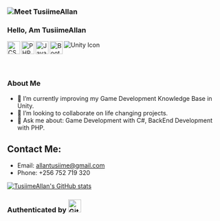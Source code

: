 ### <img src="https://media.giphy.com/media/L1R1tvI9svkIWwpVYr/giphy.gif" alt="Meet TusiimeAllan"> 

### Hello, Am TusiimeAllan

<img src="https://raw.githubusercontent.com/jmnote/z-icons/master/svg/csharp.svg" height="30px" align="left" alt="CSharp Icon" />
<img src="https://raw.githubusercontent.com/jmnote/z-icons/master/svg/php.svg" height="30px" align="left" alt="PHP icon" />
<img src="https://raw.githubusercontent.com/jmnote/z-icons/master/svg/javascript.svg" height="30px" align="left" alt="Javascript Icon" />
<img src="https://raw.githubusercontent.com/jmnote/z-icons/master/svg/bootstrap.svg" height="30px" align="left" alt="Bootsrap Icon" />
<img src="https://www.google.com/url?sa=i&url=https%3A%2F%2Fgithub.com%2Frudrab%2FShadow%2Fissues%2F139&psig=AOvVaw1g5cIk6WJ1jtGCR6qA8GyP&ust=1666430946799000&source=images&cd=vfe&ved=0CAwQjRxqFwoTCMi2xMyB8foCFQAAAAAdAAAAABAE" alt="Unity Icon" />

<br/><br/>

### About Me

- 🌱 I’m currently improving my Game Development Knowledge Base in Unity.
- 👯 I’m looking to collaborate on life changing projects.
- 💬 Ask me about: Game Development with C#, BackEnd Development with PHP.

## Contact Me:
- Email: allantusiime@gmail.com
- Phone: +256 752 719 320


[![TusiimeAllan's GitHub stats](https://github-readme-stats.vercel.app/api?username=TusiimeAllan&count_private=true&show_icons=true&theme=prussian)](https://github.com/anuraghazra/github-readme-stats)


### Authenticated by <img src="https://raw.githubusercontent.com/jmnote/z-icons/master/88x31/github.png" height="30px" alt="Github Icon">
